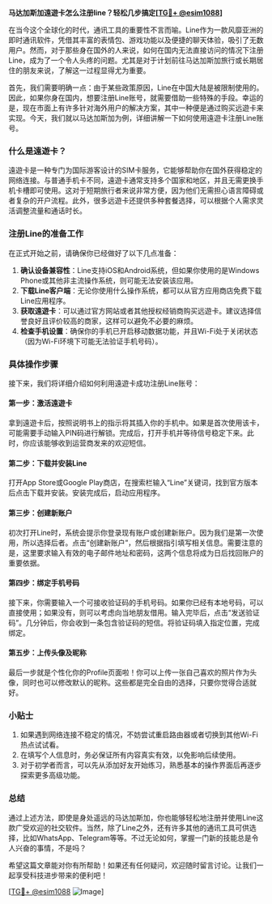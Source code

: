 **马达加斯加遠遊卡怎么注册line？轻松几步搞定[[TG💪+ @esim1088](https://t.me/s/esim1088)]**

在当今这个全球化的时代，通讯工具的重要性不言而喻。Line作为一款风靡亚洲的即时通讯软件，凭借其丰富的表情包、游戏功能以及便捷的聊天体验，吸引了无数用户。然而，对于那些身在国外的人来说，如何在国内无法直接访问的情况下注册Line，成为了一个令人头疼的问题。尤其是对于计划前往马达加斯加旅行或长期居住的朋友来说，了解这一过程显得尤为重要。

首先，我们需要明确一点：由于某些政策原因，Line在中国大陆是被限制使用的。因此，如果你身在国内，想要注册Line账号，就需要借助一些特殊的手段。幸运的是，现在市面上有许多针对海外用户的解决方案，其中一种便是通过购买远遊卡来实现。今天，我们就以马达加斯加为例，详细讲解一下如何使用遠遊卡注册Line账号。

### 什么是遠遊卡？

遠遊卡是一种专门为国际游客设计的SIM卡服务，它能够帮助你在国外获得稳定的网络连接。与普通手机卡不同，遠遊卡通常支持多个国家和地区，并且无需更换手机卡槽即可使用。这对于短期旅行者来说非常方便，因为他们无需担心语言障碍或者复杂的开户流程。此外，很多远遊卡还提供多种套餐选择，可以根据个人需求灵活调整流量和通话时长。

### 注册Line的准备工作

在正式开始之前，请确保你已经做好了以下几点准备：

1. **确认设备兼容性**：Line支持iOS和Android系统，但如果你使用的是Windows Phone或其他非主流操作系统，则可能无法安装该应用。
2. **下载Line客户端**：无论你使用什么操作系统，都可以从官方应用商店免费下载Line应用程序。
3. **获取遠遊卡**：可以通过官方网站或者其他授权经销商购买远遊卡。建议选择信誉良好且评价较高的商家，这样可以避免不必要的麻烦。
4. **检查手机设置**：确保你的手机已开启移动数据功能，并且Wi-Fi处于关闭状态（因为Wi-Fi环境下可能无法验证手机号码）。

### 具体操作步骤

接下来，我们将详细介绍如何利用遠遊卡成功注册Line账号：

#### 第一步：激活遠遊卡
拿到遠遊卡后，按照说明书上的指示将其插入你的手机中。如果是首次使用该卡，可能需要手动输入PIN码进行解锁。完成后，打开手机并等待信号稳定下来。此时，你应该能够收到运营商发来的欢迎短信。

#### 第二步：下载并安装Line
打开App Store或Google Play商店，在搜索栏输入“Line”关键词，找到官方版本后点击下载并安装。安装完成后，启动应用程序。

#### 第三步：创建新账户
初次打开Line时，系统会提示你登录现有账户或创建新账户。因为我们是第一次使用，所以选择后者。点击“创建新账户”，然后根据指引填写相关信息。需要注意的是，这里要求输入有效的电子邮件地址和密码，这两个信息将成为日后找回账户的重要依据。

#### 第四步：绑定手机号码
接下来，你需要输入一个可接收验证码的手机号码。如果你已经有本地号码，可以直接使用；如果没有，则可以考虑向当地朋友借用。输入完毕后，点击“发送验证码”。几分钟后，你会收到一条包含验证码的短信。将验证码填入指定位置，完成绑定。

#### 第五步：上传头像及昵称
最后一步就是个性化你的Profile页面啦！你可以上传一张自己喜欢的照片作为头像，同时也可以修改默认的昵称。这些都是完全自由的选择，只要你觉得合适就好。

### 小贴士

1. 如果遇到网络连接不稳定的情况，不妨尝试重启路由器或者切换到其他Wi-Fi热点试试看。
2. 在填写个人信息时，务必保证所有内容真实有效，以免影响后续使用。
3. 对于初学者而言，可以先从添加好友开始练习，熟悉基本的操作界面后再逐步探索更多高级功能。

### 总结

通过上述方法，即使是身处遥远的马达加斯加，你也能够轻松地注册并使用Line这款广受欢迎的社交软件。当然，除了Line之外，还有许多其他的通讯工具可供选择，比如WhatsApp、Telegram等等。不过无论如何，掌握一门新的技能总是令人兴奋的事情，不是吗？

希望这篇文章能对你有所帮助！如果还有任何疑问，欢迎随时留言讨论。让我们一起享受科技进步带来的便利吧！

[[TG💪+ @esim1088](https://t.me/s/esim1088) ![Image](https://i.postimg.cc/4NQfJmqS/Snipaste-2025-05-13-00-14-12.png)]